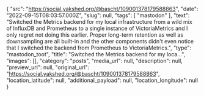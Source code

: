 {
  "src": "https://social.yakshed.org/@bascht/109001378179588863",
  "date": "2022-09-15T08:03:57.000Z",
  "slug": null,
  "tags": [
    "mastodon"
  ],
  "text": "Switched the Metrics backend for my local infrastructure from a wild mix of InfluxDB and Prometheus to a single instance of VictoriaMetrics and I only regret not doing this earlier. Proper long-term retention as well as downsampling are all built-in and the other components didn't even notice that I switched the backend from Prometheus to VictoriaMetrics.",
  "type": "mastodon_toot",
  "title": "Switched the Metrics backend for my loca…",
  "images": [],
  "category": "posts",
  "media_url": null,
  "description": null,
  "preview_url": null,
  "original_url": "https://social.yakshed.org/@bascht/109001378179588863",
  "location_latitude": null,
  "additional_payload": null,
  "location_longitude": null
}